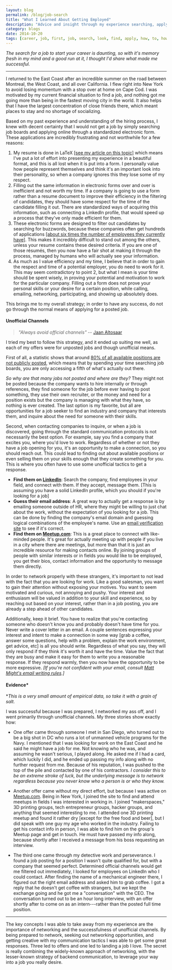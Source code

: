 ```yaml
---
layout: blog
permalink: /blog/job-search
title: "What I Learned About Getting Employed"
description: "Advice and insight through my experience searching, applying, and choosing my first job"
category: blogs
date: 2014-10-20
tags: [career, job, first, job, search, look, find, apply, how, to, how to, personal, Mike, Michael, Elliot, King, McGill]
---
```


*The search for a job to start your career is daunting, so with it's memory fresh in my mind and a good run at it, I thought I'd share what made me successful.*

----

I returned to the East Coast after an incredible summer on the road between Montreal, the West Coast, and all over California.  I flew right into New York to avoid losing momentum with a stop over at home on Cape Cod.  I was motivated by my current financial situation to find a job, and nothing got me going more than being in the fastest moving city in the world.  It also helps that I have the largest concentration of close friends there, which meant places to stay and no shortage of socializing.  

Based on my past experience and understanding of the hiring process, I knew with decent certainty that I would not get a job by simply searching job boards and applying online through a standardized electronic form.  These applications are incredibly frustrating and not worthwhile for a few reasons:

1. My resume is done in LaTeX [[see my article on this topic]](/articles/learn-latex) which means I've put a lot of effort into presenting my experience in a beautiful format, and this is all lost when it is put into a form.  I personally value how people represent themselves and think it's an important look into their personality, so when a company ignores this they lose some of my respect.
2. Filling out the same information in electronic forms over and over is inefficient and not worth my time.  If a company is going to use a form rather than a resume document to improve their efficiency in the filtering of candidates, they should have some respect for the time of the candidate filling it out.  There are standardized ways of acquiring this information, such as connecting a LinkedIn profile, that would speed up a process that they've only made efficient for them.
3. These electronic forms are designed to filter out candidates by searching for buzzwords, because these companies often get hundreds of applications <a markdown="0" target="_blank" href="http://www.npr.org/2011/02/08/133474431/a-successful-job-search-its-all-about-networking">[about six times the number of employees they currently have]</a>.  This makes it incredibly difficult to stand out among the others, unless your resume contains these desired criteria. If you are one of those résumés, then you now have a fair shot at making it through the process, managed by humans who will actually see your information.  
4. As much as I value efficiency and my time, I believe that in order to gain the respect and time of a potential employer, you do need to work for it.  This may seem contradictory to point 2, but what I mean is your time should be spent wisely, in proving your potential and motivation to work for the particular company.  Filling out a form does not prove your personal skills or your desire for a certain position, while calling, emailing, networking, participating, and showing up absolutely does.  

This brings me to my overall strategy; in order to have any success, do not go through the normal means of applying for a posted job.

#### Unofficial Channels

> *"Always avoid official channels"* -- <a markdown="0" target="_blank" href="http://jaan.io">Jaan Altosaar</a>

I tried my best to follow this strategy, and it ended up suiting me well, as each of my offers were for unposted jobs and though unofficial means.

First of all, a statistic shows that around <a markdown="0" target="_blank" href="https://www.collegerecruiter.com/blog/2013/03/28/80-of-job-openings-are-unadvertised/">80% of all available positions are not publicly posted</a>, which means that by spending your time searching job boards, you are only accessing a fifth of what's actually out there.

*So why are that many jobs not posted and where are they?* They might not be posted because the company wants to hire internally or through references, they find someone for the job before ever having to post something, they use their own recruiter, or the money and need for a position exists but the company is managing with what they have, so nothing is ever created.  The last option is my favorite, but all are opportunities for a job seeker to find an industry and company that interests them, and inquire about the need for someone with their skills.  

Second, when contacting companies to inquire, or when a job is discovered, going through the standard communication protocols is not necessarily the best option.  For example, say you find a company that excites you, where you'd love to work.  Regardless of whether or not they have a job opening for you, it's an opportunity to make a connection, so you should reach out.  This could lead to finding out about available positions or even selling them on your skills enough that they create something for you. This is where you often have to use some unofficial tactics to get a response.

- **Find them on <a markdown="0" target="_blank" href="https://www.linkedin.com/in/michaelelliotking">LinkedIn</a>**: Search the company, find employees in your field, and connect with them.  If they accept, message them. [This is assuming you have a solid LinkedIn profile, which you should if you're looking for a job]
- **Guess their email address**: A great way to actually get a response is by emailing someone outside of HR, where they might be willing to just chat about the work, without the expectation of you looking for a job.  This can be done by finding the company's email domain and guessing logical combinations of the employee's name.  Use an <a markdown="0" target="_blank" href="http://www.verify-email.org/">email verification site</a> to see if it's correct.
- **Find them on <a markdown="0" target="_blank" href="https://www.meetup.com">Meetup.com</a>**: This is a great place to connect with like-minded people.  It's great for actually meeting up with people if you live in a city where there are meetings, but more than that it is just an incredible resource for making contacts online.  By joining groups of people with similar interests or in fields you would like to be employed, you get their bios, contact information and the opportunity to message them directly.

In order to network properly with these strangers, it's important to not lead with the fact that you are looking for work.  Like a good salesman, you want to gain their attention without exposing your motives. You want to seem motivated and curious, not annoying and pushy.  Your interest and enthusiasm will be valued in addition to your skill and experience, so by reaching out based on your interest, rather than in a job posting, you are already a step ahead of other candidates.  

Additionally, keep it brief.  You have to realize that you're contacting someone who doesn't know you and probably doesn't have time for you.  Never write a cover letter in an email.  A couple sentences expressing your interest and intent to make a connection in some way [grab a coffee, answer some questions, help with a problem, explain the work environment, get advice, etc] is all you should write.  Regardless of what you say, they will only respond if they think it's worth it and have the time.  Value the fact that they are busy and make it easy for them to write you a reasonable response.  If they respond warmly, then you now have the opportunity to be more expressive. *[If you're not confident with your email, consult <a markdown="0" target="_blank" href="http://matt.might.net/articles/how-to-email/">Matt Might's email writing rules</a>.]*

#### Evidence*

**This is a very small amount of empirical data, so take it with a grain of salt.*

I was successful because I was prepared, I networked my ass off, and I went primarily through unofficial channels. My three stories show exactly how:

* One offer came through someone I met in San Diego, who turned out to be a big shot in DC who runs a lot of unmanned vehicle programs for the Navy.  I mentioned that I was looking for work on the East Coast and he said he might have a job for me.  Not knowing who he was, and assuming he wasn't serious, I played along.  He asked me if I had a card, which luckily I did, and he ended up passing my info along with no further request from me.  Because of his reputation, I was pushed to the top of the pile and contacted by one of his contractors. *I consider this to be an extreme stroke of luck, but the underlying message is to network regardless because you never know who a person is or who they know.*

* Another offer came without my direct effort, but because I was active on <a markdown="0" target="_blank" href="https://www.meetup.com">Meetup.com</a>.  Being in New York, I joined the site to find and attend meetups in fields I was interested in working in. I joined "makerspaces," 3D printing groups, tech entrepreneur groups, hacker groups, and anything that seemed interesting to me.  I attended one 3D printing meetup and found it rather dry [except for the free food and beer], but I did speak with one guy my age who worked in the industry.  Failing to get his contact info in person, I was able to find him on the group's Meetup page and get in touch.  He must have passed my info along, because shortly after I received a message from his boss requesting an interview.  

* The third one came through my detective work and perseverance.  I found a job posting for a position I wasn't quite qualified for, but with a company that seemed perfect.  Determined official channels would get me filtered out immediately, I looked for employees on LinkedIn who I could contact.  After finding the name of a mechanical engineer there, I figured out the right email address and asked him to grab coffee.  I got a reply that he doesn't get coffee with strangers, but we kept the exchange going and he got me a "conversation" with the CEO.  The conversation turned out to be an hour long interview, with an offer shortly after to come on as an intern---rather than the posted full time position.

_____


The key concepts I was able to take away from my experience are the importance of networking and the successfulness of unofficial channels. By being prepared to network, seeking out networking opportunities, and getting creative with my communication tactics I was able to get some great responses.  Three led to offers and one led to landing a job I love.  The secret is really combining the widely-known approach of networking, with the lesser-known strategy of backend communication, to leverage your way into a job you really desire.